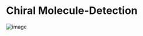 # Chiral Molecule-Detection
![image](https://user-images.githubusercontent.com/65342604/109371168-a1597780-78de-11eb-98e5-fad59e7dc505.png)
